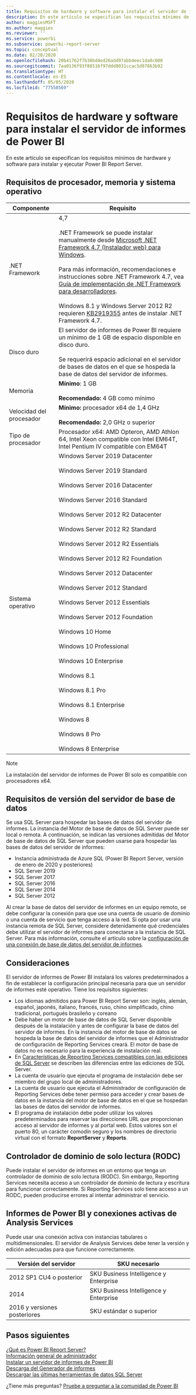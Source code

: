 ```yaml
---
title: Requisitos de hardware y software para instalar el servidor de informes de Power BI
description: En este artículo se especifican los requisitos mínimos de hardware y software para instalar y ejecutar Power BI Report Server.
author: maggiesMSFT
ms.author: maggies
ms.reviewer: ''
ms.service: powerbi
ms.subservice: powerbi-report-server
ms.topic: conceptual
ms.date: 02/20/2020
ms.openlocfilehash: 20b41762f7b38bd4ed26add97abb4eec1da0c000
ms.sourcegitcommit: 7aa0136f93f88516f97ddd8031ccac5d07863b92
ms.translationtype: HT
ms.contentlocale: es-ES
ms.lasthandoff: 05/05/2020
ms.locfileid: "77558569"
---
```

# <a name="hardware-and-software-requirements-for-installing-power-bi-report-server"></a>Requisitos de hardware y software para instalar el servidor de informes de Power BI

En este artículo se especifican los requisitos mínimos de hardware y software para instalar y ejecutar Power BI Report Server.

## <a name="processor-memory-and-operating-system-requirements"></a>Requisitos de procesador, memoria y sistema operativo

| Componente | Requisito |
| --- | --- |
| .NET Framework |4,7<br><br>.NET Framework se puede instalar manualmente desde [Microsoft .NET Framework 4.7 (Instalador web) para Windows](https://support.microsoft.com/en-us/kb/3186500).<br/><br/> Para más información, recomendaciones e instrucciones sobre .NET Framework 4.7, vea [Guía de implementación de .NET Framework para desarrolladores](https://docs.microsoft.com/dotnet/framework/deployment/deployment-guide-for-developers).<br/><br/>Windows 8.1 y Windows Server 2012 R2 requieren [KB2919355](https://support.microsoft.com/kb/2919355) antes de instalar .NET Framework 4.7. |
| Disco duro |El servidor de informes de Power BI requiere un mínimo de 1 GB de espacio disponible en disco duro.<br><br>Se requerirá espacio adicional en el servidor de bases de datos en el que se hospeda la base de datos del servidor de informes. |
| Memoria |**Mínimo**: 1 GB<br/><br/> **Recomendado:** 4 GB como mínimo |
| Velocidad del procesador |**Mínimo:** procesador x64 de 1,4 GHz<br/><br/> **Recomendado:** 2,0 GHz o superior |
| Tipo de procesador |Procesador x64: AMD Opteron, AMD Athlon 64, Intel Xeon compatible con Intel EM64T, Intel Pentium IV compatible con EM64T |
| Sistema operativo |Windows Server 2019 Datacenter<br><br>Windows Server 2019 Standard<br><br>Windows Server 2016 Datacenter<br><br>Windows Server 2016 Standard<br><br>Windows Server 2012 R2 Datacenter<br><br>Windows Server 2012 R2 Standard<br><br>Windows Server 2012 R2 Essentials<br><br>Windows Server 2012 R2 Foundation<br><br>Windows Server 2012 Datacenter<br><br>Windows Server 2012 Standard<br><br>Windows Server 2012 Essentials<br><br>Windows Server 2012 Foundation<br><br>Windows 10 Home<br><br>Windows 10 Professional<br><br>Windows 10 Enterprise<br><br>Windows 8.1<br><br>Windows 8.1 Pro<br><br>Windows 8.1 Enterprise<br><br>Windows 8<br><br>Windows 8 Pro<br><br>Windows 8 Enterprise |

> [!NOTE]
> La instalación del servidor de informes de Power BI solo es compatible con procesadores x64.


## <a name="database-server-version-requirements"></a>Requisitos de versión del servidor de base de datos

Se usa SQL Server para hospedar las bases de datos del servidor de informes. La instancia del Motor de base de datos de SQL Server puede ser local o remota. A continuación, se indican las versiones admitidas del Motor de base de datos de SQL Server que pueden usarse para hospedar las bases de datos del servidor de informes:

* Instancia administrada de Azure SQL (Power BI Report Server, versión de enero de 2020 y posteriores)
* SQL Server 2019
* SQL Server 2017
* SQL Server 2016
* SQL Server 2014
* SQL Server 2012

Al crear la base de datos del servidor de informes en un equipo remoto, se debe configurar la conexión para que use una cuenta de usuario de dominio o una cuenta de servicio que tenga acceso a la red. Si opta por usar una instancia remota de SQL Server, considere detenidamente qué credenciales debe utilizar el servidor de informes para conectarse a la instancia de SQL Server. Para más información, consulte el artículo sobre la [configuración de una conexión de base de datos del servidor de informes](https://docs.microsoft.com/sql/reporting-services/install-windows/configure-a-report-server-database-connection-ssrs-configuration-manager).

## <a name="considerations"></a>Consideraciones

El servidor de informes de Power BI instalará los valores predeterminados a fin de establecer la configuración principal necesaria para que un servidor de informes esté operativo. Tiene los requisitos siguientes:

* Los idiomas admitidos para Power BI Report Server son: inglés, alemán, español, japonés, italiano, francés, ruso, chino simplificado, chino tradicional, portugués brasileño y coreano
* Debe haber un motor de base de datos de SQL Server disponible después de la instalación y antes de configurar la base de datos del servidor de informes. En la instancia del motor de base de datos se hospeda la base de datos del servidor de informes que el Administrador de configuración de Reporting Services creará. El motor de base de datos no es necesario para la experiencia de instalación real.
* En [Características de Reporting Services compatibles con las ediciones de SQL Server](https://docs.microsoft.com/sql/reporting-services/reporting-services-features-supported-by-the-editions-of-sql-server-2016) se describen las diferencias entre las ediciones de SQL Server.
* La cuenta de usuario que ejecuta el programa de instalación debe ser miembro del grupo local de administradores.
* La cuenta de usuario que ejecuta el Administrador de configuración de Reporting Services debe tener permiso para acceder y crear bases de datos en la instancia del motor de base de datos en el que se hospedan las bases de datos del servidor de informes.
* El programa de instalación debe poder utilizar los valores predeterminados para reservar las direcciones URL que proporcionan acceso al servidor de informes y al portal web. Estos valores son el puerto 80, un carácter comodín seguro y los nombres de directorio virtual con el formato **ReportServer** y **Reports**.

## <a name="read-only-domain-controller-rodc"></a>Controlador de dominio de solo lectura (RODC)

 Puede instalar el servidor de informes en un entorno que tenga un controlador de dominio de solo lectura (RODC). Sin embargo, Reporting Services necesita acceso a un controlador de dominio de lectura y escritura para funcionar correctamente. Si Reporting Services solo tiene acceso a un RODC, pueden producirse errores al intentar administrar el servicio.

## <a name="power-bi-reports-and-analysis-services-live-connections"></a>Informes de Power BI y conexiones activas de Analysis Services

Puede usar una conexión activa con instancias tabulares o multidimensionales. El servidor de Analysis Services debe tener la versión y edición adecuadas para que funcione correctamente.

| **Versión del servidor** | **SKU necesario** |
| --- | --- |
| 2012 SP1 CU4 o posterior |SKU Business Intelligence y Enterprise |
| 2014 |SKU Business Intelligence y Enterprise |
| 2016 y versiones posteriores |SKU estándar o superior |

## <a name="next-steps"></a>Pasos siguientes

[¿Qué es Power BI Report Server?](get-started.md)  
[Información general de administrador](admin-handbook-overview.md)  
[Instalar un servidor de informes de Power BI](install-report-server.md)  
[Descarga del Generador de informes](https://www.microsoft.com/download/details.aspx?id=53613)  
[Descargar las últimas herramientas de datos SQL Server](https://go.microsoft.com/fwlink/?LinkID=616714)

¿Tiene más preguntas? [Pruebe a preguntar a la comunidad de Power BI](https://community.powerbi.com/)
